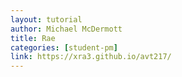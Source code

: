 ```yaml
---
layout: tutorial
author: Michael McDermott
title: Rae
categories: [student-pm]
link: https://xra3.github.io/avt217/
---
```

